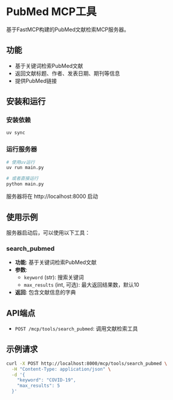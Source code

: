 # PubMed MCP工具

基于FastMCP构建的PubMed文献检索MCP服务器。

## 功能

- 基于关键词检索PubMed文献
- 返回文献标题、作者、发表日期、期刊等信息
- 提供PubMed链接

## 安装和运行

### 安装依赖
```bash
uv sync
```

### 运行服务器
```bash
# 使用uv运行
uv run main.py

# 或者直接运行
python main.py
```

服务器将在 http://localhost:8000 启动

## 使用示例

服务器启动后，可以使用以下工具：

### search_pubmed
- **功能**: 基于关键词检索PubMed文献
- **参数**:
  - `keyword` (str): 搜索关键词
  - `max_results` (int, 可选): 最大返回结果数，默认10
- **返回**: 包含文献信息的字典

## API端点

- `POST /mcp/tools/search_pubmed`: 调用文献检索工具

## 示例请求

```bash
curl -X POST http://localhost:8000/mcp/tools/search_pubmed \
  -H "Content-Type: application/json" \
  -d '{
    "keyword": "COVID-19",
    "max_results": 5
  }'
```